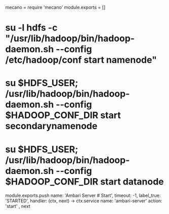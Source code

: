 mecano = require 'mecano'
module.exports = []
 
# su -l hdfs -c "/usr/lib/hadoop/bin/hadoop-daemon.sh --config /etc/hadoop/conf start namenode"
# su $HDFS_USER; /usr/lib/hadoop/bin/hadoop-daemon.sh --config $HADOOP_CONF_DIR start secondarynamenode
# su $HDFS_USER; /usr/lib/hadoop/bin/hadoop-daemon.sh --config $HADOOP_CONF_DIR start datanode
 
module.exports.push name: 'Ambari Server # Start', timeout: -1, label_true: 'STARTED', handler: (ctx, next) ->
  ctx.service
    name: 'ambari-server'
    action: 'start'
  , next